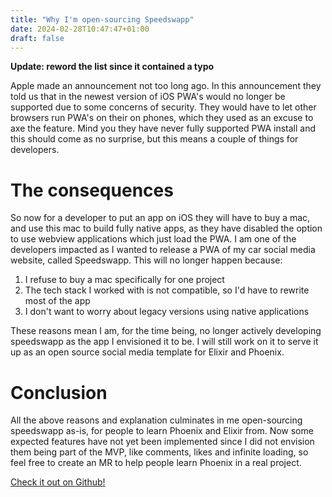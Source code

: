 ```yaml
---
title: "Why I'm open-sourcing Speedswapp"
date: 2024-02-28T10:47:47+01:00
draft: false
---
```


**Update: reword the list since it contained a typo**

Apple made an announcement not too long ago. In this announcement they told us that in the newest version of iOS PWA's would no longer be supported due to some concerns of security. They would have to let other browsers run PWA's on their on phones, which they used as an excuse to axe the feature. Mind you they have never fully supported PWA install and this should come as no surprise, but this means a couple of things for developers.

# The consequences
So now for a developer to put an app on iOS they will have to buy a mac, and use this mac to build fully native apps, as they have disabled the option to use webview applications which just load the PWA. I am one of the developers impacted as I wanted to release a PWA of my car social media website, called Speedswapp. This will no longer happen because:

1. I refuse to buy a mac specifically for one project
2. The tech stack I worked with is not compatible, so I'd have to rewrite most of the app
3. I don't want to worry about legacy versions using native applications

These reasons mean I am, for the time being, no longer actively developing speedswapp as the app I envisioned it to be. I will still work on it to serve it up as an open source social media template for Elixir and Phoenix.

# Conclusion
All the above reasons and explanation culminates in me open-sourcing speedswapp as-is, for people to learn Phoenix and Elixir from. Now some expected features have not yet been implemented since I did not envision them being part of the MVP, like comments, likes and infinite loading, so feel free to create an MR to help people learn Phoenix in a real project. 

[Check it out on Github!
](https://github.com/JoeriDijkstra/speedswapp)

